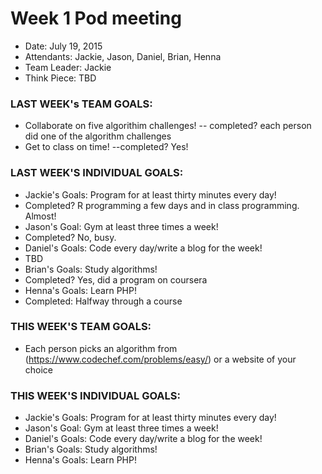 # Week 1 Pod meeting

* Date: July 19, 2015
* Attendants: Jackie, Jason, Daniel, Brian, Henna
* Team Leader: Jackie
* Think Piece: TBD

### LAST WEEK's TEAM GOALS: 
- Collaborate on five algorithim challenges!
-- completed? each person did one of the algorithm challenges
- Get to class on time!
--completed? Yes! 

### LAST WEEK'S INDIVIDUAL GOALS:
* Jackie's Goals: Program for at least thirty minutes every day!
* Completed? R programming a few days and in class programming. Almost!
* Jason's Goal: Gym at least three times a week!
* Completed? No, busy.
* Daniel's Goals: Code every day/write a blog for the week!
* TBD
* Brian's Goals: Study algorithms!
* Completed? Yes, did a program on coursera
* Henna's Goals: Learn PHP!
* Completed: Halfway through a course

### THIS WEEK'S TEAM GOALS:
- Each person picks an algorithm from (https://www.codechef.com/problems/easy/) or a website of your choice

### THIS WEEK'S INDIVIDUAL GOALS:
* Jackie's Goals: Program for at least thirty minutes every day!
* Jason's Goal: Gym at least three times a week!
* Daniel's Goals: Code every day/write a blog for the week!
* Brian's Goals: Study algorithms!
* Henna's Goals: Learn PHP!
